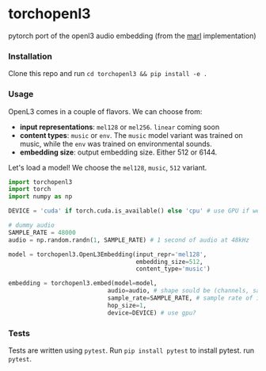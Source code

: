 # torchopenl3

pytorch port of the openl3 audio embedding (from the [marl](https://github.com/marl/openl3) implementation)

### Installation

Clone this repo and run `cd torchopenl3 && pip install -e .`

### Usage
OpenL3 comes in a couple of flavors. We can choose from:

- **input representations**: `mel128` or `mel256`. `linear` coming soon
- **content types**: `music` or `env`. The `music` model variant was trained on music, while the `env` was trained on environmental sounds. 
- **embedding size**: output embedding size. Either 512 or 6144. 

Let's load a model! We choose the `mel128`, `music`, `512` variant.

```python 
import torchopenl3
import torch
import numpy as np

DEVICE = 'cuda' if torch.cuda.is_available() else 'cpu' # use GPU if we can!

# dummy audio
SAMPLE_RATE = 48000
audio = np.random.randn(1, SAMPLE_RATE) # 1 second of audio at 48kHz

model = torchopenl3.OpenL3Embedding(input_repr='mel128', 
                                    embedding_size=512, 
                                    content_type='music')

embedding = torchopenl3.embed(model=model, 
                            audio=audio, # shape sould be (channels, samples)
                            sample_rate=SAMPLE_RATE, # sample rate of input file
                            hop_size=1, 
                            device=DEVICE) # use gpu?
```

### Tests

Tests are written using `pytest`. Run `pip install pytest` to install pytest.
run `pytest`.